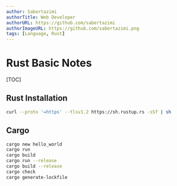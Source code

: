 ```yaml
---
author: Sabertazimi
authorTitle: Web Developer
authorURL: https://github.com/sabertazimi
authorImageURL: https://github.com/sabertazimi.png
tags: [Language, Rust]
---
```


# Rust Basic Notes

[TOC]

## Rust Installation

```bash
curl --proto '=https' --tlsv1.2 https://sh.rustup.rs -sSf | sh
```

## Cargo

```bash
cargo new hello_world
cargo run
cargo build
cargo run --release
cargo build --release
cargo check
cargo generate-lockfile
```
